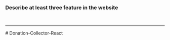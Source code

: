 
<section>
    <h3>Describe at least three feature in the website</h3>
    <article>
        
</section>

<br/>
<hr/>
# Donation-Collector-React
